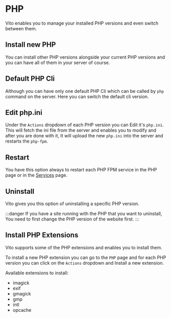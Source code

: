 # PHP

Vito enables you to manage your installed PHP versions and even switch between them.

## Install new PHP

You can install other PHP versions alongside your current PHP versions and you can have all of them in your server of course.

## Default PHP Cli

Although you can have only one default PHP Cli which can be called by `php` command on the server. Here you can switch the default cli version.

## Edit php.ini

Under the `Actions` dropdown of each PHP version you can Edit it's `php.ini`. This will fetch the ini file from the server and enables you to modify and after you are done with it, It will upload the new `php.ini` into the server and restarts the `php-fpm`.

## Restart

You have this option always to restart each PHP FPM service in the PHP page or in the [Services](./services) page.

## Uninstall

Vito gives you this option of uninstalling a specific PHP version.

:::danger
If you have a site running with the PHP that you want to uninstall, You need to first change the PHP version of the website first.
:::

## Install PHP Extensions

Vito supports some of the PHP extensions and enables you to install them.

To install a new PHP extension you can go to the `PHP` page and for each PHP version you can click on the `Actions` dropdown and Install a new extension.

Available extensions to install:

- imagick
- exif
- gmagick
- gmp
- intl
- opcache
